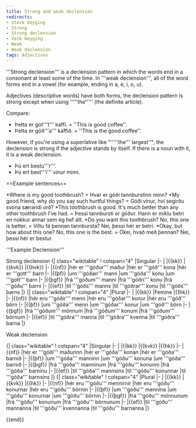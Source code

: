 ```yaml
---
title: Strong and weak declension
redirects:
- Sterk beyging
- Strong
- Strong declension
- Veik beyging
- Weak
- Weak declension
tags: Adjectives
---
```


'''Strong declension''' is a declension pattern in which the words end in a consonant at least some of the time. In '''weak declension''', all of the word forms end in a vowel (for example, ending in a, e, i, o, u).

Adjectives (descriptive words) have both forms, the declension pattern is strong except when using '''''the''''' (the definite article). 

Compare: 

* Þetta er got'''t''' kaffi. = ''This is good coffee''.
* Þetta er góð'''a''' kaffið. = ''This is the good coffee''.

However, if you're using a superlative like "'''''the''' largest''", the declension is strong if the adjective stands by itself. If there is a noun with it, it is a weak declension.

* Þú ert bestu'''r'''. 
* Þú ert best'''i''' vinur minn.

==Example sentences==

*Where is my good toothbrush? = Hvar er góði tannburstinn minn?
*My good friend, why do you say such hurtful things? = Góði vinur, hví segirðu svona særandi orð?
*This toothbrush is good. It's much better than any other toothbrush I've had. = Þessi tannbursti er góður. Hann er miklu betri en nokkur annar sem ég hef átt.
*Do you want this toothbrush? No, this one is better. = Viltu fá þennan tannbursta? Nei, þessi hér er betri.
*Okay, but how about this one? No, this one is the best. = Ókei, hvað með þennan? Nei, þessi hér er bestur.

'''Example Declension''' 

Strong declension
{| class="wikitable"
! colspan="4" |Singular
|-
|
|{{kk}}
|{{kvk}}
|{{hvk}}
|-
|{{nf}}
|hér er '''góður''' maður
|hér er '''góð''' kona
|hér er '''gott''' barn
|-
|{{þf}}
|um '''góðan''' mann
|um '''góða''' konu
|um '''gott''' barn
|-
|{{þgf}}
|frá '''góðum''' manni
|frá '''góðri''' konu
|frá '''góðu''' barni
|-
|{{ef}}
|til '''góðs''' manns
|til '''góðrar''' konu
|til '''góðs''' barns
|}
{| class="wikitable"
! colspan="4" |Plural
|-
|
|{{kk}}
|Femine
|{{hk}}
|-
|{{nf}}
|hér eru '''góðir''' menn
|hér eru '''góðar''' konur
|hér eru '''góð''' börn
|-
|{{þf}}
|um '''góða''' menn
|um '''góðar''' konur
|um '''góð''' börn
|-
|{{þgf}}
|frá '''góðum''' mönnum
|frá '''góðum''' konum
|frá '''góðum''' börnum
|-
|{{ef}}
|til '''góðra''' manna
|til '''góðra''' kvenna
|til '''góðra''' barna
|}

Weak declension

{| class="wikitable"
! colspan="4" |Singular
|-
|
|{{kk}}
|{{kvk}}
|{{hk}}
|-
|{{nf}}
|hér er '''góði''' maðurinn
|hér er '''góða''' konan
|hér er '''góða''' barnið
|-
|{{þf}}
|um '''góða''' manninn
|um '''góðu''' konuna
|um '''góða''' barnið
|-
|{{þgf}}
|frá '''góða''' manninum
|frá '''góðu''' konunni
|frá '''góða''' barninu
|-
|{{ef}}
|til '''góða''' mannsins
|til '''góðu''' konunnar
|til '''góða''' barnsins
|}
{| class="wikitable"
! colspan="4" |Plural
|-
|
|{{kk}}
|{{kvk}}
|{{hk}}
|-
|{{nf}}
|hér eru '''góðu''' mennirnir
|hér eru '''góðu''' konurnar
|hér eru '''góðu''' börnin
|-
|{{þf}}
|um '''góðu''' mennina
|um '''góðu''' konurnar
|um '''góðu''' börnin
|-
|{{þgf}}
|frá '''góðu''' mönnunum
|frá '''góðu''' konunum
|frá '''góðu''' börnunum
|-
|{{ef}}
|til '''góðu''' mannanna
|til '''góðu''' kvennanna
|til '''góðu''' barnanna
|}

{{end}}
